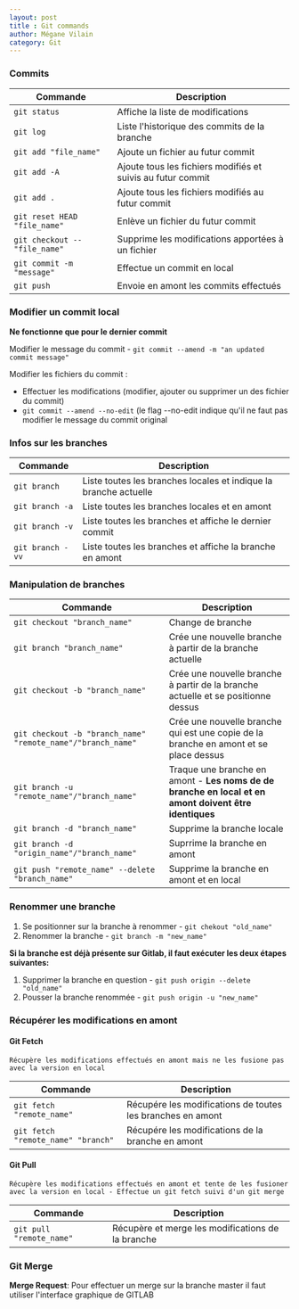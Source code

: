 ```yaml
---
layout: post
title : Git commands
author: Mégane Vilain
category: Git
---
```


### Commits

|Commande  | Description |
|---|---|
|`git status`|Affiche la liste de modifications|
|`git log`|Liste l'historique des commits de la branche|
|`git add "file_name"`|Ajoute un fichier au futur commit |
|`git add -A`|Ajoute tous les fichiers modifiés et suivis au futur commit|
|`git add .`|Ajoute tous les fichiers modifiés au futur commit|
|`git reset HEAD "file_name"`|Enlève un fichier du futur commit|
|`git checkout -- "file_name"`|Supprime les modifications apportées à un fichier|
|`git commit -m "message"`|Effectue un commit en local|
|`git push`|Envoie en amont les commits effectués|

### Modifier un commit **local**

**Ne fonctionne que pour le dernier commit**

Modifier le message du commit - `git commit --amend -m "an updated commit message"`

Modifier les fichiers du commit : 
* Effectuer les modifications (modifier, ajouter ou supprimer un des fichier du commit)   
* `git commit --amend --no-edit` (le flag --no-edit indique qu'il ne faut pas modifier le message du commit original
### Infos sur les branches 

|Commande  | Description |
|---|---|
|`git branch`|Liste toutes les branches locales et indique la branche actuelle|
|`git branch -a`|Liste toutes les branches locales et en amont|
|`git branch -v`|Liste toutes les branches et affiche le dernier commit|
|`git branch -vv`|Liste toutes les branches et affiche la branche en amont|


### Manipulation de branches

|Commande  | Description |
|---|---|
|`git checkout "branch_name"`|Change de branche|
|`git branch "branch_name"`|Crée une nouvelle branche à partir de la branche actuelle|
|`git checkout -b "branch_name"`|Crée une nouvelle branche à partir de la branche actuelle et se positionne dessus|
|`git checkout -b "branch_name" "remote_name"/"branch_name"`|Crée une nouvelle branche qui est une copie de la branche en amont et se place dessus|
|`git branch -u "remote_name"/"branch_name"`|Traque une branche en amont - **Les noms de de branche en local et en amont doivent être identiques**|
|`git branch -d "branch_name"`|Supprime la branche locale|
|`git branch -d "origin_name"/"branch_name"`|Suprrime la branche en amont|
|`git push "remote_name" --delete "branch_name"`|Supprime la branche en amont et en local|

### Renommer une branche

1.  Se positionner sur la branche à renommer - `git chekout "old_name"`
2.  Renommer la branche - `git branch -m "new_name"`

**Si la branche est déjà présente sur Gitlab, il faut exécuter les deux étapes suivantes:**
1.  Supprimer la branche en question - `git push origin --delete "old_name"`
2.  Pousser la branche renommée - `git push origin -u "new_name"`

### Récupérer les modifications en amont

#### Git Fetch

```
Récupère les modifications effectués en amont mais ne les fusione pas avec la version en local
```

|Commande  | Description |
|---|---|
|`git fetch "remote_name"`|Récupére les modifications de toutes les branches en amont|
|`git fetch "remote_name" "branch"`|Récupére les modifications de la branche en amont|

#### Git Pull

```
Récupère les modifications effectués en amont et tente de les fusioner avec la version en local - Effectue un git fetch suivi d'un git merge
```

|Commande  | Description |
|---|---|
|`git pull "remote_name"`|Récupère et merge les modifications de la branche|

### Git Merge


**Merge Request**: Pour effectuer un merge sur la branche master il faut utiliser l'interface graphique de GITLAB 